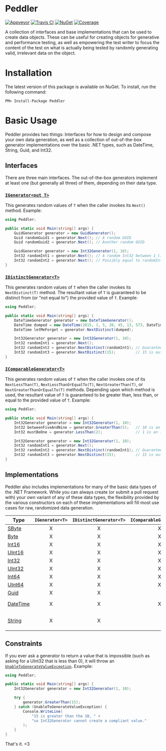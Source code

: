 # Peddler

[![Appveyor](https://ci.appveyor.com/api/projects/status/l8vetfa12dyu0q3b/branch/master?svg=true)](https://ci.appveyor.com/project/invio/peddler/branch/master)
[![Travis CI](https://img.shields.io/travis/invio/Peddler.svg?maxAge=3600&label=travis)](https://travis-ci.org/invio/Peddler)
[![NuGet](https://img.shields.io/nuget/v/Peddler.svg)](https://www.nuget.org/packages/Peddler/)
[![Coverage](https://coveralls.io/repos/github/invio/Peddler/badge.svg?branch=master)](https://coveralls.io/github/invio/Peddler?branch=master)

A collection of interfaces and base implementations that can be used to create data objects. These can be useful for creating objects for generative and performance testing, as well as empowering the test writer to focus the content of the test on what is actually being tested by randomly generating valid, irrelevant data on the object.

# Installation
The latest version of this package is available on NuGet. To install, run the following command:

```
PM> Install-Package Peddler
```

# Basic Usage

Peddler provides two things: Interfaces for how to design and compose your own data generation, as well as a collection of out-of-the-box generator implementations over the basic .NET types, such as DateTime, String, Guid, and Int32.

## Interfaces
There are three main interfaces. The out-of-the-box generators implement at least one (but generally all three) of them, depending on their data type.

### [`IGenerator<out T>`](src/Peddler/IGenerator.cs)
This generates random values of `T` when the caller invokes its `Next()` method. Example:
```cs
using Peddler;

public static void Main(string[] args) {
    GuidGenerator generator = new GuidGenerator();
    Guid randomGuid1 = generator.Next(); // A random GUID
    Guid randomGuid2 = generator.Next(); // Another random GUID

    GuidGenerator generator = new Int32Generator(1, 10);
    Int32 randomInt1 = generator.Next(); // A random Int32 between 1 (inclusively) and 10 (exclusively)
    Int32 randomInt2 = generator.Next(); // Possibly equal to randomInt1, possibly distinct.
}
```

### [`IDistinctGenerator<T>`](src/Peddler/IDistinctGenerator.cs)
This generates random values of `T` when the caller invokes its `NextDistinct(T)` method. The resultant value of `T` is guaranteed to be distinct from (or "not equal to") the provided value of `T`. Example:
```cs
using Peddler;

public static void Main(string[] args) {
    DateTimeGenerator generator = new DateTimeGenerator();
    DateTime dumped = new DateTime(2015, 1, 5, 20, 45, 13, 573, DateTimeKind.Utc);
    DateTime letMeForget = generator.NextDistinct(dumped);

    Int32Generator generator = new Int32Generator(1, 10);
    Int32 randomInt1 = generator.Next();
    Int32 randomInt2 = generator.NextDistinct(randomInt1); // Guaranteed to be distinct from randomInt1
    Int32 randomInt3 = generator.NextDistinct(15);         // 15 is out of the range, so this is functionally identical to generator.Next();
}
```

### [`IComparableGenerator<T>`](src/Peddler/IComparableGenerator.cs)
This generates random values of `T` when the caller invokes one of its `NextLessThan(T)`, `NextLessThanOrEqualTo(T)`, `NextGreaterThan(T)`, or `NextGreaterThanOrEqualTo(T)` methods. Depending upon which method is used, the resultant value of `T` is guaranteed to be greater than, less than, or equal to the provided value of `T`. Example:

```cs
using Peddler;

public static void Main(string[] args) {
    Int32Generator generator = new Int32Generator(1, 10);
    Int32 betweenFiveAndNine = generator.GreaterThan(5);   // 10 is an exclusive boundary
    Int32 mustBeOne = generator.LessThan(2);               // 1 is an inclusive boundary

    Int32Generator generator = new Int32Generator(1, 10);
    Int32 randomInt1 = generator.Next();
    Int32 randomInt2 = generator.NextDistinct(randomInt1); // Guaranteed to be distinct from randomInt1
    Int32 randomInt3 = generator.NextDistinct(15);         // 15 is out of the range, so functionally identical to generator.Next();
}
```

## Implementations
Peddler also includes implementations for many of the basic data types of the .NET Framework. While you can always create (or submit a pull request with) your own variant of any of these data types, the flexibility provided by the various constructors on each of these implementations will fill most use cases for raw, randomized data generation.

| Type | `IGenerator<T>` | `IDistinctGenerator<T>` | `IComparableGenerator<T>` | Notes |
| ---- |:---------------:|:-----------------------:|:-------------------------:| ----- |
| [SByte](src/Peddler/SByteGenerator.cs) | X | X | X |   |
| [Byte](src/Peddler/ByteGenerator.cs) | X | X | X |   |
| [Int16](src/Peddler/Int16enerator.cs) | X | X | X |   |
| [UInt16](src/Peddler/UInt16Generator.cs) | X | X | X |   |
| [Int32](src/Peddler/Int32Generator.cs) | X | X | X |   |
| [UInt32](src/Peddler/UInt32Generator.cs) | X | X | X |   |
| [Int64](src/Peddler/Int64Generator.cs) | X | X | X |   |
| [UInt64](src/Peddler/UInt64Generator.cs) | X | X | X |   |
| [Guid](src/Peddler/GuidGenerator.cs) | X | X |   |   |
| [DateTime](src/Peddler/DateTimeGenerator.cs) | X | X | X | Enforces consistent use of 'Kind' |
| [String](src/Peddler/StringGenerator.cs) | X | X |   | Uses [`StringComparison.Ordinal`](https://msdn.microsoft.com/en-us/library/system.stringcomparison.aspx) rules |

## Constraints

If you ever ask a generator to return a value that is impossible (such as asking for a UInt32 that is less than 0), it will throw an [`UnableToGenerateValueException`](src/Peddler/UnableToGenerateValueException.cs). Example:
```cs
using Peddler;

public static void Main(string[] args) {
    Int32Generator generator = new Int32Generator(1, 10);

    try {
        generator.GreaterThan(15);
    } catch (UnableToGenerateValueException) {
        Console.WriteLine(
            "15 is greater than the 10, " +
            "so Int32Generator cannot create a compliant value."
        );
    }
}
```

That's it. <3
